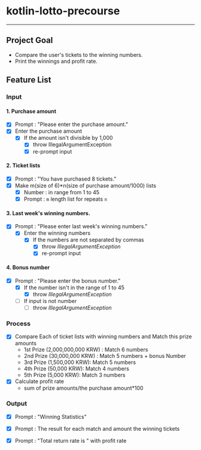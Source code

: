 # kotlin-lotto-precourse

---
## Project Goal
- Compare the user's tickets to the winning numbers.
- Print the winnings and profit rate.
## Feature List
### Input
#### 1. Purchase amount
- [x] Prompt : "Please enter the purchase amount."
- [x] Enter the purchase amount
  - [x] If the amount isn't divisible by 1,000
    - [x] throw IllegalArgumentException
    - [x] re-prompt input 
#### 2. Ticket lists
- [x] Prompt : "You have purchased 8 tickets."
- [x] Make m(size of 6)*n(size of purchase amount/1000) lists
  - [x] Number : in range from 1 to 45
  - [x] Prompt : `m` length list for repeats `n`
#### 3. Last week's winning numbers.
- [x] Prompt : "Please enter last week's winning numbers."
    - [x] Enter the winning numbers
        - [x] If the numbers are not separated by commas
            - [x] throw _IllegalArgumentException_
            - [x] re-prompt input
        
#### 4. Bonus number
- [x] Prompt : "Please enter the bonus number."
  - [x] If the number isn't in the range of 1 to 45
      - [x] throw _IllegalArgumentException_
  - [ ] If input is not number
    - [ ] throw _IllegalArgumentException_
    
### Process
-[x] Compare Each of ticket lists with winning numbers and Match this prize amounts
  - 1st Prize (2,000,000,000 KRW) : Match 6 numbers 
  - 2nd Prize (30,000,000 KRW) : Match 5 numbers + bonus Number
  - 3rd Prize (1,500,000 KRW): Match 5 numbers 
  - 4th Prize (50,000 KRW): Match 4 numbers
  - 5th Prize (5,000 KRW): Match 3 numbers
-[x] Calculate profit rate
  - sum of prize amounts/the purchase amount*100

### Output
-[x] Prompt : "Winning Statistics"
-[x] Prompt : The result for each match  and amount the winning tickets
-[x] Prompt : "Total return rate is " with  profit rate

